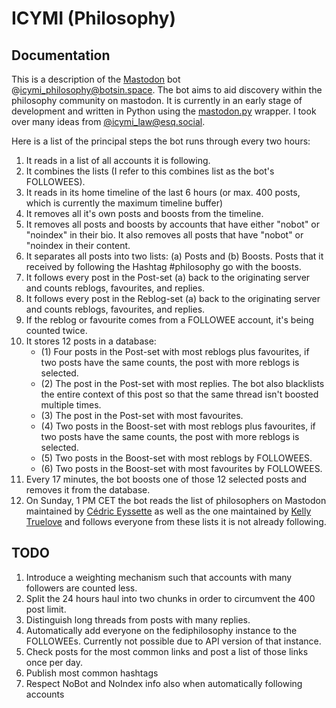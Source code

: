 # ICYMI (Philosophy)

## Documentation

This is a description of the [Mastodon](https://joinmastodon.org) bot @icymi_philosophy@botsin.space. The bot aims to aid discovery within the philosophy community on mastodon. It is currently in an early stage of development and written in Python using the [mastodon.py](https://github.com/halcy/Mastodon.py) wrapper. I took over many ideas from [@icymi_law@esq.social](https://icymilaw.org/).

Here is a list of the principal steps the bot runs through every two hours:

1. It reads in a list of all accounts it is following. 
2. It combines the lists (I refer to this combines list as the bot's FOLLOWEES).
3. It reads in its home timeline of the last 6 hours (or max. 400 posts, which is currently the maximum timeline buffer)
4. It removes all it's own posts and boosts from the timeline.
5. It removes all posts and boosts by accounts that have either "nobot" or "noindex" in their bio. It also removes all posts that have "nobot" or "noindex in their content.
6. It separates all posts into two lists: (a) Posts and (b) Boosts. Posts that it received by following the Hashtag #philosophy go with the boosts.
7. It follows every post in the Post-set (a) back to the originating server and counts reblogs, favourites, and replies.
8. It follows every post in the Reblog-set (a) back to the originating server and counts reblogs, favourites, and replies.
9. If the reblog or favourite comes from a FOLLOWEE account, it's being counted twice.
10. It stores 12 posts in a database:
    - (1) Four posts in the Post-set with most reblogs plus favourites, if two posts have the same counts, the post with more reblogs is selected. 
    - (2) The post in the Post-set with most replies. The bot also blacklists the entire context of this post so that the same thread isn't boosted multiple times.
    - (3) The post in the Post-set with most favourites. 
    - (4) Two posts in the Boost-set with most reblogs plus favourites, if two posts have the same counts, the post with more reblogs is selected. 
    - (5) Two posts in the Boost-set with most reblogs by FOLLOWEES.
    - (6) Two posts in the Boost-set with most favourites by FOLLOWEES.
11. Every 17 minutes, the bot boosts one of those 12 selected posts and removes it from the database.
12. On Sunday, 1 PM CET the bot reads the list of philosophers on Mastodon maintained by [Cédric Eyssette](https://eyssette.github.io/Mastodon-Philosophy/) as well as the one maintained by [Kelly Truelove](https://truesciphi.org/phi_mas.html) and follows everyone from these lists it is not already following.


## TODO

1. Introduce a weighting mechanism such that accounts with many followers are counted less.
2. Split the 24 hours haul into two chunks in order to circumvent the 400 post limit.
3. Distinguish long threads from posts with many replies.
4. Automatically add everyone on the fediphilosophy instance to the FOLLOWEEs. Currently not possible due to API version of that instance.
5. Check posts for the most common links and post a list of those links once per day.
6. Publish most common hashtags
7. Respect NoBot and NoIndex info also when automatically following accounts

